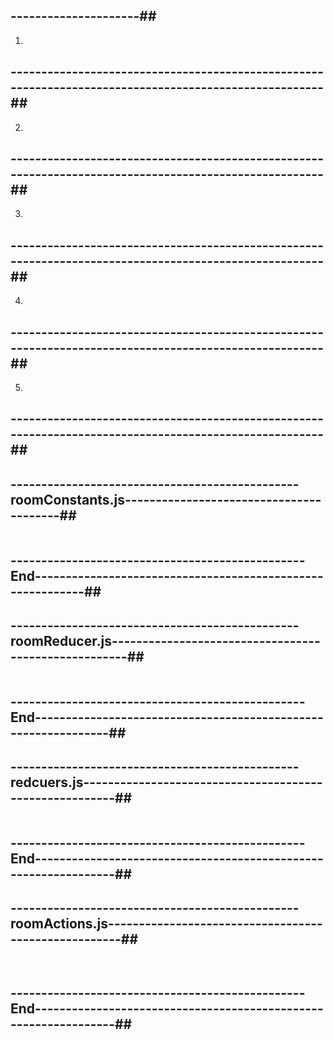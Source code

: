##  ##
## ---------------------##
1. 
## ------------------------------------------------------------------------------------------------------##
2. 
## ------------------------------------------------------------------------------------------------------##
3. 
## ------------------------------------------------------------------------------------------------------##
4.  
## ------------------------------------------------------------------------------------------------------##
5. 
## ------------------------------------------------------------------------------------------------------##


## -----------------------------------------------roomConstants.js----------------------------------------##
```javascript

```
## ------------------------------------------------End-----------------------------------------------------------##

## -----------------------------------------------roomReducer.js-----------------------------------------------------##
```javascript

```
## ------------------------------------------------End---------------------------------------------------------------##

## -----------------------------------------------redcuers.js--------------------------------------------------------##
```javascript


```
## ------------------------------------------------End----------------------------------------------------------------##

## -----------------------------------------------roomActions.js-----------------------------------------------------##
```javascript



```
## ------------------------------------------------End----------------------------------------------------------------##





































